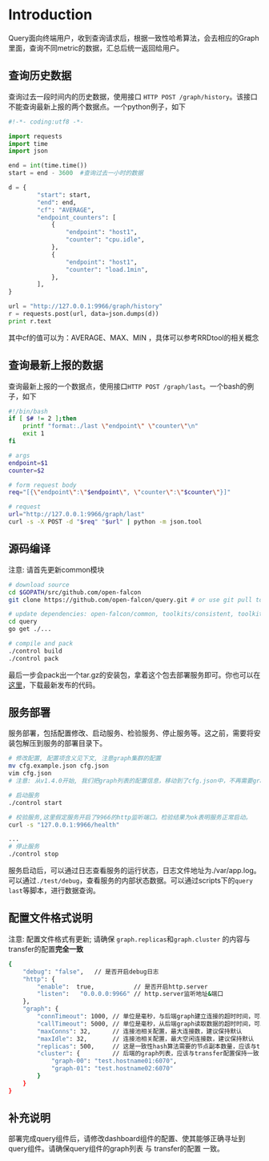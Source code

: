 # Introduction

Query面向终端用户，收到查询请求后，根据一致性哈希算法，会去相应的Graph里面，查询不同metric的数据，汇总后统一返回给用户。

## 查询历史数据
查询过去一段时间内的历史数据，使用接口 `HTTP POST /graph/history`。该接口不能查询最新上报的两个数据点。一个python例子，如下

```python
#!-*- coding:utf8 -*-

import requests
import time
import json

end = int(time.time())
start = end - 3600  #查询过去一小时的数据

d = {
        "start": start,
        "end": end,
        "cf": "AVERAGE",
        "endpoint_counters": [
            {
                "endpoint": "host1",
                "counter": "cpu.idle",
            },
            {
                "endpoint": "host1",
                "counter": "load.1min",
            },
        ],
}

url = "http://127.0.0.1:9966/graph/history"
r = requests.post(url, data=json.dumps(d))
print r.text

```

其中cf的值可以为：AVERAGE、MAX、MIN ，具体可以参考RRDtool的相关概念

## 查询最新上报的数据
查询最新上报的一个数据点，使用接口`HTTP POST /graph/last`。一个bash的例子，如下

```bash
#!/bin/bash
if [ $# != 2 ];then
    printf "format:./last \"endpoint\" \"counter\"\n"
    exit 1
fi

# args
endpoint=$1
counter=$2

# form request body
req="[{\"endpoint\":\"$endpoint\", \"counter\":\"$counter\"}]"

# request 
url="http://127.0.0.1:9966/graph/last"
curl -s -X POST -d "$req" "$url" | python -m json.tool

```

## 源码编译
注意: 请首先更新common模块

```bash
# download source
cd $GOPATH/src/github.com/open-falcon
git clone https://github.com/open-falcon/query.git # or use git pull to update query

# update dependencies: open-falcon/common, toolkits/consistent, toolkits/pool
cd query
go get ./...

# compile and pack
./control build
./control pack
```
最后一步会pack出一个tar.gz的安装包，拿着这个包去部署服务即可。你也可以在[这里](https://github.com/open-falcon/query/releases)，下载最新发布的代码。

## 服务部署
服务部署，包括配置修改、启动服务、检验服务、停止服务等。这之前，需要将安装包解压到服务的部署目录下。

```bash
# 修改配置, 配置项含义见下文, 注意graph集群的配置
mv cfg.example.json cfg.json
vim cfg.json
# 注意: 从v1.4.0开始, 我们把graph列表的配置信息，移动到了cfg.json中，不再需要graph_backends.txt

# 启动服务
./control start

# 校验服务,这里假定服务开启了9966的http监听端口。检验结果为ok表明服务正常启动。
curl -s "127.0.0.1:9966/health"

...
# 停止服务
./control stop

```
服务启动后，可以通过日志查看服务的运行状态，日志文件地址为./var/app.log。可以通过`./test/debug`，查看服务的内部状态数据。可以通过scripts下的`query last`等脚本，进行数据查询。

## 配置文件格式说明
注意: 配置文件格式有更新; 请确保 `graph.replicas`和`graph.cluster` 的内容与transfer的配置**完全一致**

```bash
{
    "debug": "false",   // 是否开启debug日志
    "http": {
        "enable":  true,           // 是否开启http.server
        "listen":   "0.0.0.0:9966" // http.server监听地址&端口
    },
    "graph": {
        "connTimeout": 1000, // 单位是毫秒，与后端graph建立连接的超时时间，可以根据网络质量微调，建议保持默认
        "callTimeout": 5000, // 单位是毫秒，从后端graph读取数据的超时时间，可以根据网络质量微调，建议保持默认
        "maxConns": 32,      // 连接池相关配置，最大连接数，建议保持默认
        "maxIdle": 32,       // 连接池相关配置，最大空闲连接数，建议保持默认
        "replicas": 500,     // 这是一致性hash算法需要的节点副本数量，应该与transfer配置保持一致
        "cluster": {         // 后端的graph列表，应该与transfer配置保持一致；不支持一条记录中配置两个地址
            "graph-00": "test.hostname01:6070",
            "graph-01": "test.hostname02:6070"
        }
    }
}
```

## 补充说明
部署完成query组件后，请修改dashboard组件的配置、使其能够正确寻址到query组件。请确保query组件的graph列表 与 transfer的配置 一致。

